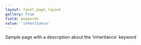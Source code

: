 ```yaml
---
layout: facet_page_layout
gallery: True
field: keywords
value: 'inheritance'
---
```


Sample page with a description about the 'inheritance' keyword